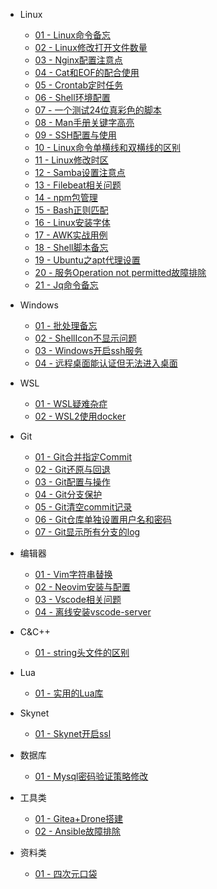 - Linux
  - [01 - Linux命令备忘](Linux/01-Linux命令备忘.md)
  - [02 - Linux修改打开文件数量](Linux/02-Linux修改打开文件数量.md)
  - [03 - Nginx配置注意点](Linux/03-Nginx配置注意点.md)
  - [04 - Cat和EOF的配合使用](Linux/04-cat和EOF的配合使用.md)
  - [05 - Crontab定时任务](Linux/05-crontab定时任务.md)
  - [06 - Shell环境配置](Linux/06-shell环境配置.md)
  - [07 - 一个测试24位真彩色的脚本](Linux/07-一个测试24位真彩色的脚本.md)
  - [08 - Man手册关键字高亮](Linux/08-Man手册关键字高亮.md)
  - [09 - SSH配置与使用](Linux/09-SSH配置与使用.md)
  - [10 - Linux命令单横线和双横线的区别](Linux/10-Linux命令单横线和双横线的区别.md)
  - [11 - Linux修改时区](Linux/11-Linux修改时区.md)
  - [12 - Samba设置注意点](Linux/12-Samba设置注意点.md)
  - [13 - Filebeat相关问题](Linux/13-Filebeat相关问题.md)
  - [14 - npm包管理](Linux/14-npm包管理.md)
  - [15 - Bash正则匹配](Linux/15-Bash正则匹配.md)
  - [16 - Linux安装字体](Linux/16-Linux安装字体.md)
  - [17 - AWK实战用例](Linux/17-AWK实战用例.md)
  - [18 - Shell脚本备忘](Linux/18-Shell脚本备忘.md)
  - [19 - Ubuntu之apt代理设置](Linux/19-Ubuntu之apt代理设置.md)
  - [20 - 服务Operation not permitted故障排除](Linux/20-%E6%9C%8D%E5%8A%A1Operation%20not%20permitted%E6%95%85%E9%9A%9C%E6%8E%92%E9%99%A4.md)
  - [21 - Jq命令备忘](Linux/21-Jq命令备忘.md)

- Windows
  - [01 - 批处理备忘](Windows/01-批处理备忘.md)
  - [02 - ShellIcon不显示问题](Windows/02-ShellIcon不显示问题.md)
  - [03 - Windows开启ssh服务](Windows/03-Windows开启ssh服务.md)
  - [04 - 远程桌面能认证但无法进入桌面](Windows/04-远程桌面能认证但无法进入桌面.md)

- WSL
  - [01 - WSL疑难杂症](WSL/01-WSL疑难杂症.md)
  - [02 - WSL2使用docker](WSL/02-WSL2使用docker.md)

- Git
  - [01 - Git合并指定Commit](Git/01-Git合并指定commit.md)
  - [02 - Git还原与回退](Git/02-Git还原与回退.md)
  - [03 - Git配置与操作](Git/03-Git配置与操作.md)
  - [04 - Git分支保护](Git/04-Git分支保护.md)
  - [05 - Git清空commit记录](Git/05-Git清空commit记录.md)
  - [06 - Git仓库单独设置用户名和密码](Git/06-Git仓库单独设置用户名和密码.md)
  - [07 - Git显示所有分支的log](Git/07-Git显示所有分支的log.md)

- 编辑器
  - [01 - Vim字符串替换](编辑器/01-Vim字符串替换.md)
  - [02 - Neovim安装与配置](编辑器/02-Neovim安装与配置.md)
  - [03 - Vscode相关问题](编辑器/03-Vscode相关问题.md)
  - [04 - 离线安装vscode-server](编辑器/04-离线安装vscode-server.md)

- C&C++
  - [01 - string头文件的区别](C&C++/01-string头文件的区别.md)

- Lua
  - [01 - 实用的Lua库](Lua/01-实用的Lua库.md)

- Skynet
  - [01 - Skynet开启ssl](Skynet/01-Skynet开启ssl.md)

- 数据库
  - [01 - Mysql密码验证策略修改](数据库/01-Mysql密码验证策略修改.md)

- 工具类
  - [01 - Gitea+Drone搭建](工具类/01-Gitea+Drone搭建.md)
  - [02 - Ansible故障排除](工具类/02-Ansible故障排除.md)

- 资料类
  - [01 - 四次元口袋](资料类/01-四次元口袋.md)